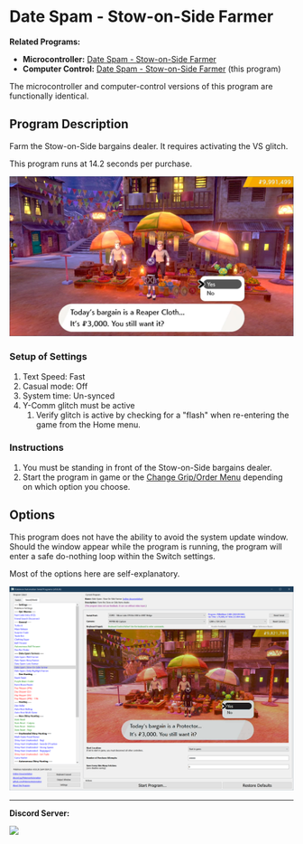 # Date Spam - Stow-on-Side Farmer

**Related Programs:**
- **Microcontroller:** [Date Spam - Stow-on-Side Farmer](https://github.com/PokemonAutomation/Microcontroller/blob/master/Wiki/Programs/PokemonSwSh/DateSpam-StowOnSideFarmer.md)
- **Computer Control:** [Date Spam - Stow-on-Side Farmer](https://github.com/PokemonAutomation/ComputerControl/blob/master/Wiki/Programs/PokemonSwSh/DateSpam-StowOnSideFarmer.md) (this program)

The microcontroller and computer-control versions of this program are functionally identical.


## Program Description

Farm the Stow-on-Side bargains dealer. It requires activating the VS glitch.

This program runs at 14.2 seconds per purchase.

<img src="images/DateSpam-StowOnSideFarmer.png">

### Setup of Settings

1. Text Speed: Fast
2. Casual mode: Off
3. System time: Un-synced
4. Y-Comm glitch must be active
   1. Verify glitch is active by checking for a "flash" when re-entering the game from the Home menu.

### Instructions

1. You must be standing in front of the Stow-on-Side bargains dealer.
3. Start the program in game or the [Change Grip/Order Menu](/Wiki/Programs/NintendoSwitch/ChangeGripOrderMenu.md) depending on which option you choose.


## Options

This program does not have the ability to avoid the system update window. Should the window appear while the program is running, the program will enter a safe do-nothing loop within the Switch settings.

Most of the options here are self-explanatory.

<img src="images/DateSpam-StowOnSideFarmer-Settings.png">


<hr>

**Discord Server:** 

[<img src="https://canary.discordapp.com/api/guilds/695809740428673034/widget.png?style=banner2">](https://discord.gg/cQ4gWxN)


